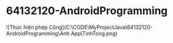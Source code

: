 # 64132120-AndroidProgramming
![Thực hiện phép Cộng](C:\CODE\MyProjectJava\64132120-AndroidProgramming\Anh App\TinhTong.png)
